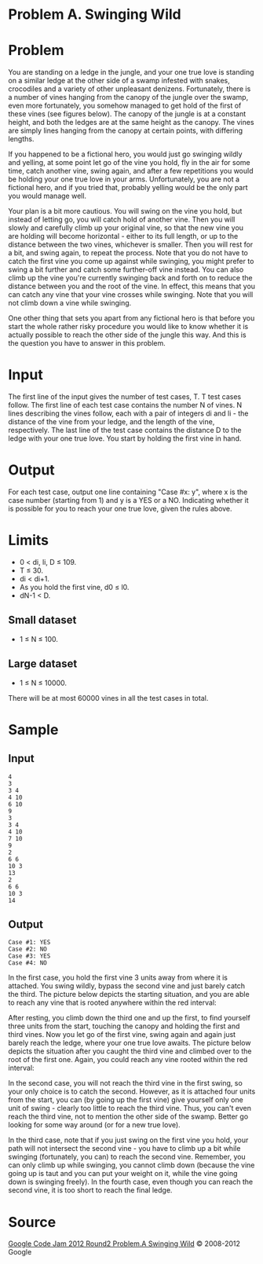 # Problem A. Swinging Wild

# Problem
You are standing on a ledge in the jungle, and your one true love is standing on a similar ledge at the other side of a swamp infested with snakes, crocodiles and a variety of other unpleasant denizens. Fortunately, there is a number of vines hanging from the canopy of the jungle over the swamp, even more fortunately, you somehow managed to get hold of the first of these vines (see figures below). The canopy of the jungle is at a constant height, and both the ledges are at the same height as the canopy. The vines are simply lines hanging from the canopy at certain points, with differing lengths.

If you happened to be a fictional hero, you would just go swinging wildly and yelling, at some point let go of the vine you hold, fly in the air for some time, catch another vine, swing again, and after a few repetitions you would be holding your one true love in your arms. Unfortunately, you are not a fictional hero, and if you tried that, probably yelling would be the only part you would manage well.

Your plan is a bit more cautious. You will swing on the vine you hold, but instead of letting go, you will catch hold of another vine. Then you will slowly and carefully climb up your original vine, so that the new vine you are holding will become horizontal - either to its full length, or up to the distance between the two vines, whichever is smaller. Then you will rest for a bit, and swing again, to repeat the process. Note that you do not have to catch the first vine you come up against while swinging, you might prefer to swing a bit further and catch some further-off vine instead. You can also climb up the vine you're currently swinging back and forth on to reduce the distance between you and the root of the vine. In effect, this means that you can catch any vine that your vine crosses while swinging. Note that you will not climb down a vine while swinging.

One other thing that sets you apart from any fictional hero is that before you start the whole rather risky procedure you would like to know whether it is actually possible to reach the other side of the jungle this way. And this is the question you have to answer in this problem.

# Input
The first line of the input gives the number of test cases, T. T test cases follow. The first line of each test case contains the number N of vines. N lines describing the vines follow, each with a pair of integers di and li - the distance of the vine from your ledge, and the length of the vine, respectively. The last line of the test case contains the distance D to the ledge with your one true love. You start by holding the first vine in hand.

# Output
For each test case, output one line containing "Case #x: y", where x is the case number (starting from 1) and y is a YES or a NO. Indicating whether it is possible for you to reach your one true love, given the rules above.

# Limits
- 0 < di, li, D ≤ 109.
- T ≤ 30.
- di < di+1.
- As you hold the first vine, d0 ≤ l0.
- dN-1 < D.

## Small dataset
- 1 ≤ N ≤ 100.

## Large dataset
- 1 ≤ N ≤ 10000.

There will be at most 60000 vines in all the test cases in total.

# Sample
## Input
    4
    3
    3 4
    4 10
    6 10
    9
    3
    3 4
    4 10
    7 10
    9
    2
    6 6
    10 3
    13
    2
    6 6
    10 3
    14

## Output
    Case #1: YES
    Case #2: NO
    Case #3: YES
    Case #4: NO

In the first case, you hold the first vine 3 units away from where it is attached. You swing wildly, bypass the second vine and just barely catch the third. The picture below depicts the starting situation, and you are able to reach any vine that is rooted anywhere within the red interval:

After resting, you climb down the third one and up the first, to find yourself three units from the start, touching the canopy and holding the first and third vines. Now you let go of the first vine, swing again and again just barely reach the ledge, where your one true love awaits. The picture below depicts the situation after you caught the third vine and climbed over to the root of the first one. Again, you could reach any vine rooted within the red interval:

In the second case, you will not reach the third vine in the first swing, so your only choice is to catch the second. However, as it is attached four units from the start, you can (by going up the first vine) give yourself only one unit of swing - clearly too little to reach the third vine. Thus, you can't even reach the third vine, not to mention the other side of the swamp. Better go looking for some way around (or for a new true love).

In the third case, note that if you just swing on the first vine you hold, your path will not intersect the second vine - you have to climb up a bit while swinging (fortunately, you can) to reach the second vine. Remember, you can only climb up while swinging, you cannot climb down (because the vine going up is taut and you can put your weight on it, while the vine going down is swinging freely). In the fourth case, even though you can reach the second vine, it is too short to reach the final ledge.


# Source
[Google Code Jam 2012 Round2 Problem.A Swinging Wild](http://code.google.com/codejam/contest/1842485/dashboard#s=p0)
© 2008-2012 Google
